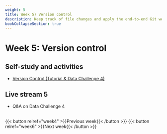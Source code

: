```yaml
---
weight: 5
title: Week 5) Version control
description: Keep track of file changes and apply the end-to-end Git workflow!
bookCollapseSection: true
---
```


# Week 5: Version control <!--+ feedback-->

## Self-study and activities
- [Version Control (Tutorial & Data Challenge 4)](docs/tutorials/version-control)

## Live stream 5
- Q&A on Data Challenge 4

<br>
{{< button relref="week4" >}}Previous week{{< /button >}}
{{< button relref="week6" >}}Next week{{< /button >}}
